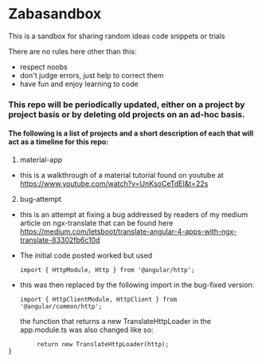 # Zabasandbox
This is a sandbox for sharing random ideas code snippets or trials

There are no rules here other than this:

* respect noobs
* don't judge errors, just help to correct them
* have fun and enjoy learning to code

### This repo will be periodically updated, either on a project by project basis or by deleting old projects on an ad-hoc basis.

#### The following is a list of projects and a short description of each that will act as a timeline for this repo:
1. material-app
* this is a walkthrough of a material tutorial found on youtube at https://www.youtube.com/watch?v=UnKsoCeTdEI&t=22s
2. bug-attempt
* this is an attempt at fixing a bug addressed by readers of my medium article on ngx-translate that can be found here https://medium.com/letsboot/translate-angular-4-apps-with-ngx-translate-83302fb6c10d
* The initial code posted worked but used

   ```import { HttpModule, Http } from '@angular/http';```
* this was then replaced by the following import in the bug-fixed version:

  ```import { HttpClientModule, HttpClient } from '@angular/common/http';```

  the function that returns a new TranslateHttpLoader in the app.module.ts was also changed like so:

```export function HttpLoaderFactory(http: HttpClient) {
        return new TranslateHttpLoader(http);
}
```